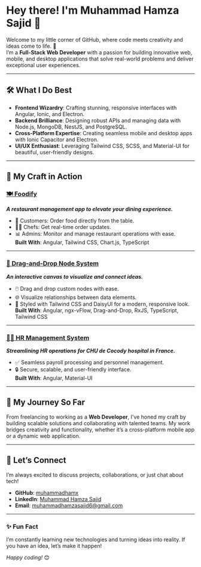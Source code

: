 # Hey there! I'm Muhammad Hamza Sajid 👋  

Welcome to my little corner of GitHub, where code meets creativity and ideas come to life. 🚀  
I’m a **Full-Stack Web Developer** with a passion for building innovative web, mobile, and desktop applications that solve real-world problems and deliver exceptional user experiences.

---

## 🛠️ **What I Do Best**
- **Frontend Wizardry**: Crafting stunning, responsive interfaces with Angular, Ionic, and Electron.
- **Backend Brilliance**: Designing robust APIs and managing data with Node.js, MongoDB, NestJS, and PostgreSQL.
- **Cross-Platform Expertise**: Creating seamless mobile and desktop apps with Ionic Capacitor and Electron.
- **UI/UX Enthusiast**: Leveraging Tailwind CSS, SCSS, and Material-UI for beautiful, user-friendly designs.

---

## 🌟 **My Craft in Action**

### [🍽️ Foodify](https://foodify-three.vercel.app/floors)  
_**A restaurant management app to elevate your dining experience.**_  
- 📱 Customers: Order food directly from the table.  
- 👨‍🍳 Chefs: Get real-time order updates.  
- 📊 Admins: Monitor and manage restaurant operations with ease.  
**Built With**: Angular, Tailwind CSS, Chart.js, TypeScript  

---

### [🔗 Drag-and-Drop Node System](https://ngx-vflow.vercel.app/)  
_**An interactive canvas to visualize and connect ideas.**_  
- 🖱️ Drag and drop custom nodes with ease.  
- 🌐 Visualize relationships between data elements.  
- 🎨 Styled with Tailwind CSS and DaisyUI for a modern, responsive look.  
**Built With**: Angular, ngx-vFlow, Drag-and-Drop, RxJS, TypeScript, Tailwind CSS  

---

### [🧑‍💻 HR Management System](https://hr-angular-front.vercel.app/overview)  
_**Streamlining HR operations for CHU de Cocody hospital in France.**_  
- ✅ Seamless payroll processing and personnel management.  
- 🔒 Secure, scalable, and user-friendly interface.  
**Built With**: Angular, Material-UI  

---

## 🌱 **My Journey So Far**
From freelancing to working as a **Web Developer**, I've honed my craft by building scalable solutions and collaborating with talented teams. My work bridges creativity and functionality, whether it’s a cross-platform mobile app or a dynamic web application.

---

## 💬 **Let’s Connect**
I’m always excited to discuss projects, collaborations, or just chat about tech!  
- **GitHub**: [muhammadhamx](https://github.com/muhammadhamx)  
- **LinkedIn**: [Muhammad Hamza Sajid](https://www.linkedin.com/in/muhammadhamzasajid)  
- **Email**: [muhammadhamzasajid6@gmail.com](mailto:muhammadhamzasajid6@gmail.com)

---

### ✨ **Fun Fact**  
I’m constantly learning new technologies and turning ideas into reality. If you have an idea, let’s make it happen!  

_Happy coding!_ 😊  
